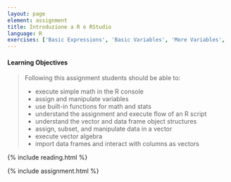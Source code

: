 ```yaml
---
layout: page
element: assignment
title: Introduzione a R e RStudio
language: R
exercises: ['Basic Expressions', 'Basic Variables', 'More Variables', 'Built-in Functions', 'Modify the Code', 'Code Shuffle', 'Bird Banding', 'Shrub Volume Vectors', 'Shrub Volume Data Frame']
---
```


#### Learning Objectives

> Following this assignment students should be able to:
>
> - execute simple math in the R console
> - assign and manipulate variables
> - use built-in functions for math and stats
> - understand the assignment and execute flow of an R script
> - understand the vector and data frame object structures
> - assign, subset, and manipulate data in a vector
> - execute vector algebra
> - import data frames and interact with columns as vectors

{% include reading.html %}

{% include assignment.html %}
